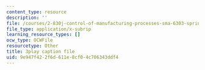 ```yaml
---
content_type: resource
description: ''
file: /courses/2-830j-control-of-manufacturing-processes-sma-6303-spring-2008/9e947f422f6d611e8cf04c706343ddf4_LIADaqdI1Y8.srt
file_type: application/x-subrip
learning_resource_types: []
ocw_type: OCWFile
resourcetype: Other
title: 3play caption file
uid: 9e947f42-2f6d-611e-8cf0-4c706343ddf4
---
```

